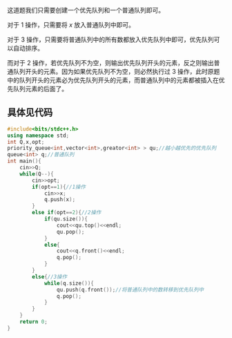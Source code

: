 这道题我们只需要创建一个优先队列和一个普通队列即可。

对于 $1$ 操作，只需要将 $x$ 放入普通队列中即可。

对于 $3$ 操作，只需要将普通队列中的所有数都放入优先队列中即可，优先队列可以自动排序。

而对于 $2$ 操作，若优先队列不为空，则输出优先队列开头的元素，反之则输出普通队列开头的元素。因为如果优先队列不为空，则必然执行过 $3$ 操作，此时原题中的队列开头的元素必为优先队列开头的元素，而普通队列中的元素都被插入在优先队列元素的后面了。

## 具体见代码

```cpp
#include<bits/stdc++.h>
using namespace std;
int Q,x,opt;
priority_queue<int,vector<int>,greator<int> > qu;//越小越优先的优先队列
queue<int> q;//普通队列
int main(){
	cin>>Q;
	while(Q--){
		cin>>opt;
		if(opt==1){//1操作
			cin>>x;
			q.push(x);
		}
		else if(opt==2){//2操作
			if(qu.size()){
				cout<<qu.top()<<endl;
				qu.pop();
			}
			else{
				cout<<q.front()<<endl;
				q.pop();
			}
		}
		else{//3操作
			while(q.size()){
				qu.push(q.front());//将普通队列中的数转移到优先队列中
				q.pop();
			}
		}
	}
	return 0;
}
```
